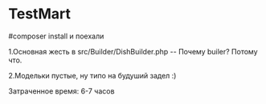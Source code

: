# TestMart

#composer install и поехали

1.Основная жесть в src/Builder/DishBuilder.php   -- Почему builer? Потому что.

2.Модельки пустые, ну типо на будуший задел :)


Затраченное время: 6-7 часов
